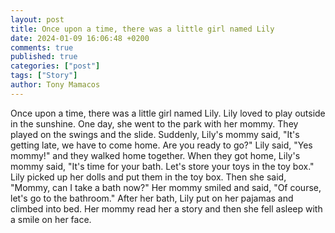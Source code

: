 ```yaml
---
layout: post
title: Once upon a time, there was a little girl named Lily
date: 2024-01-09 16:06:48 +0200
comments: true
published: true
categories: ["post"]
tags: ["Story"]
author: Tony Mamacos
---
```

Once upon a time, there was a little girl named Lily. Lily loved to play outside in the sunshine. One day, she went to the park with her mommy. They played on the swings and the slide. 
Suddenly, Lily's mommy said, "It's getting late, we have to come home. Are you ready to go?" 
Lily said, "Yes mommy!" and they walked home together. When they got home, Lily's mommy said, "It's time for your bath. Let's store your toys in the toy box." 
Lily picked up her dolls and put them in the toy box. Then she said, "Mommy, can I take a bath now?" 
Her mommy smiled and said, "Of course, let's go to the bathroom." After her bath, Lily put on her pajamas and climbed into bed. Her mommy read her a story and then she fell asleep with a smile on her face.

